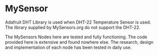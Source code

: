 # MySensor

Adafruit DHT Library is used when DHT-22 Temperature Sensor is used. 
The library supplied by MySensors.org do not support the DHT-22.

The MySensors Nodes here are tested and fully functioning.  The code provided here is extensive and found nowhere else.  The
research, design and implementation of each node has been tested in daily use.


